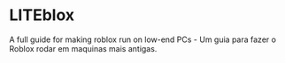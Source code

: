 # LITEblox
A full guide for making roblox run on low-end PCs - Um guia para fazer o Roblox rodar em maquinas mais antigas.
